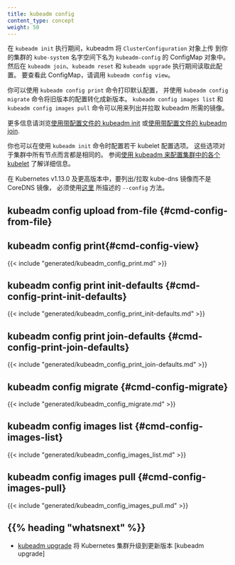 ```yaml
---
title: kubeadm config
content_type: concept
weight: 50
---
```


<!-- overview -->
<!--
During `kubeadm init`, kubeadm uploads the `ClusterConfiguration` object to your cluster
in a ConfigMap called `kubeadm-config` in the `kube-system` namespace. This configuration is then read during
`kubeadm join`, `kubeadm reset` and `kubeadm upgrade`. To view this ConfigMap call `kubeadm config view`.
-->
在 `kubeadm init` 执行期间，kubeadm 将 `ClusterConfiguration` 对象上传
到你的集群的 `kube-system` 名字空间下名为 `kubeadm-config` 的 ConfigMap 对象中。
然后在 `kubeadm join`、`kubeadm reset` 和 `kubeadm upgrade` 执行期间读取此配置。 
要查看此 ConfigMap，请调用 `kubeadm config view`。

<!--
You can use `kubeadm config print` to print the default configuration and `kubeadm config migrate` to
convert your old configuration files to a newer version. `kubeadm config images list` and
`kubeadm config images pull` can be used to list and pull the images that kubeadm requires.
-->
你可以使用 `kubeadm config print` 命令打印默认配置，
并使用 `kubeadm config migrate` 命令将旧版本的配置转化成新版本。
`kubeadm config images list` 和 `kubeadm config images pull`
命令可以用来列出并拉取 kubeadm 所需的镜像。

<!--
For more information navigate to
[Using kubeadm init with a configuration file](/docs/reference/setup-tools/kubeadm/kubeadm-init/#config-file)
or [Using kubeadm join with a configuration file](/docs/reference/setup-tools/kubeadm/kubeadm-join/#config-file).
-->
更多信息请浏览[使用带配置文件的 kubeadm init](/zh-cn/docs/reference/setup-tools/kubeadm/kubeadm-init/#config-file)
或[使用带配置文件的 kubeadm join](/zh-cn/docs/reference/setup-tools/kubeadm/kubeadm-join/#config-file).

<!--
You can also configure several kubelet-configuration options with `kubeadm init`. These options will be the same on any node in your cluster. 
See [Configuring each kubelet in your cluster using kubeadm](/docs/setup/production-environment/tools/kubeadm/kubelet-integration/) for details.
-->
你也可以在使用 `kubeadm init` 命令时配置若干 kubelet 配置选项。
这些选项对于集群中所有节点而言都是相同的。
参阅[使用 kubeadm 来配置集群中的各个 kubelet](/zh-cn/docs/setup/production-environment/tools/kubeadm/kubelet-integration/)
了解详细信息。
 
<!--
In Kubernetes v1.13.0 and later to list/pull kube-dns images instead of the CoreDNS image
the `--config` method described [here](/docs/reference/setup-tools/kubeadm/kubeadm-init-phase/#cmd-phase-addon)
has to be used.
-->
在 Kubernetes v1.13.0 及更高版本中，要列出/拉取 kube-dns 镜像而不是 CoreDNS 镜像，
必须使用[这里](/zh-cn/docs/reference/setup-tools/kubeadm/kubeadm-init-phase/#cmd-phase-addon)
所描述的 `--config` 方法。

<!-- body -->
## kubeadm config upload from-file {#cmd-config-from-file}

## kubeadm config print{#cmd-config-view}
{{< include "generated/kubeadm_config_print.md" >}}

## kubeadm config print init-defaults {#cmd-config-print-init-defaults}
{{< include "generated/kubeadm_config_print_init-defaults.md" >}}

## kubeadm config print join-defaults {#cmd-config-print-join-defaults}
{{< include "generated/kubeadm_config_print_join-defaults.md" >}}

## kubeadm config migrate {#cmd-config-migrate}
{{< include "generated/kubeadm_config_migrate.md" >}}

## kubeadm config images list {#cmd-config-images-list}
{{< include "generated/kubeadm_config_images_list.md" >}}

## kubeadm config images pull {#cmd-config-images-pull}
{{< include "generated/kubeadm_config_images_pull.md" >}}

## {{% heading "whatsnext" %}}

<!--
* [kubeadm upgrade](/docs/reference/setup-tools/kubeadm/kubeadm-upgrade/) to upgrade a Kubernetes cluster to a newer version
-->

* [kubeadm upgrade](/zh-cn/docs/reference/setup-tools/kubeadm/kubeadm-upgrade/)
  将 Kubernetes 集群升级到更新版本 [kubeadm upgrade]


